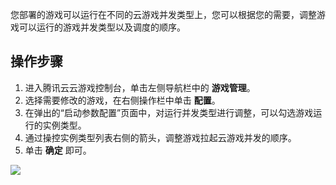 您部署的游戏可以运行在不同的云游戏并发类型上，您可以根据您的需要，调整游戏可以运行的游戏并发类型以及调度的顺序。

## 操作步骤

1. 进入腾讯云云游戏控制台，单击左侧导航栏中的 **游戏管理**。
2. 选择需要修改的游戏，在右侧操作栏中单击 **配置**。
3. 在弹出的“启动参数配置”页面中，对运行并发类型进行调整，可以勾选游戏运行的实例类型。
4. 通过操控实例类型列表右侧的箭头，调整游戏拉起云游戏并发的顺序。
5. 单击 **确定** 即可。

![](https://qcloudimg.tencent-cloud.cn/raw/54f23cc440c45e797a5fbde436cece45.png)



